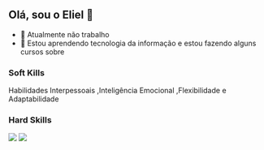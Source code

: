 ## Olá, sou o Eliel 👋

- 🔭 Atualmente não trabalho
- 🌱 Estou aprendendo tecnologia da informação e estou fazendo alguns cursos sobre 

### Soft Kills

Habilidades Interpessoais ,Inteligência Emocional ,Flexibilidade e Adaptabilidade

### Hard Skills

<div style = "display:inline_block;">
<img src = "https://github.com/user-attachments/assets/83835645-5a83-4baf-b468-c8d672d16036"/>
<img src = "https://github.com/user-attachments/assets/bca84a6f-3024-43ca-9d60-7c10d99fef58"/>
<img src = ""/>

<div/>

